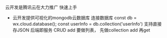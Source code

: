 云开发是腾讯云在大力推广
快速上手

- 云开发提供可视化的mongodb云数据库
  连接数据库
  const db = wx.cloud.database();
  const userInfo = db.collection('userInfo')
  支持直接存JSON 
  后端即服务 CRUD
  add 
  要做列表，
  先做collection add 
  再get
  


